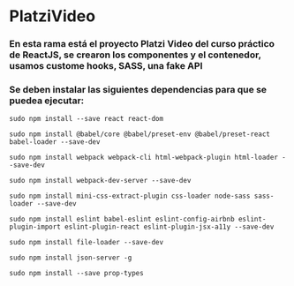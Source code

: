# PlatziVideo
### En esta rama está el proyecto Platzi Video del curso práctico de ReactJS, se crearon los componentes y el contenedor, usamos custome hooks, SASS, una fake API
### Se deben instalar las siguientes dependencias para que se puedea ejecutar:

`sudo npm install --save react react-dom`

`sudo npm install @babel/core @babel/preset-env @babel/preset-react babel-loader --save-dev`

`sudo npm install webpack webpack-cli html-webpack-plugin html-loader --save-dev`

`sudo npm install webpack-dev-server --save-dev`

`sudo npm install mini-css-extract-plugin css-loader node-sass sass-loader --save-dev`

`sudo npm install eslint babel-eslint eslint-config-airbnb eslint-plugin-import eslint-plugin-react eslint-plugin-jsx-a11y --save-dev`

`sudo npm install file-loader --save-dev`

`sudo npm install json-server -g`

`sudo npm install --save prop-types`
